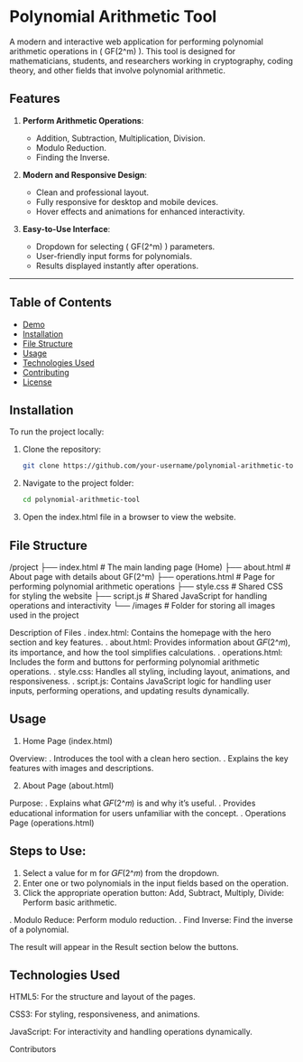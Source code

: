 # Polynomial Arithmetic Tool

A modern and interactive web application for performing polynomial arithmetic operations in \( GF(2^m) \). This tool is designed for mathematicians, students, and researchers working in cryptography, coding theory, and other fields that involve polynomial arithmetic.

## Features

1. **Perform Arithmetic Operations**:
   - Addition, Subtraction, Multiplication, Division.
   - Modulo Reduction.
   - Finding the Inverse.

2. **Modern and Responsive Design**:
   - Clean and professional layout.
   - Fully responsive for desktop and mobile devices.
   - Hover effects and animations for enhanced interactivity.

3. **Easy-to-Use Interface**:
   - Dropdown for selecting \( GF(2^m) \) parameters.
   - User-friendly input forms for polynomials.
   - Results displayed instantly after operations.

---

## Table of Contents

- [Demo](#demo)
- [Installation](#installation)
- [File Structure](#file-structure)
- [Usage](#usage)
- [Technologies Used](#technologies-used)
- [Contributing](#contributing)
- [License](#license)



## Installation

To run the project locally:

1. Clone the repository:
   ```bash
   git clone https://github.com/your-username/polynomial-arithmetic-tool.git

2. Navigate to the project folder:
   ```bash
   cd polynomial-arithmetic-tool

3. Open the index.html file in a browser to view the website.

## File Structure
/project
├── index.html        # The main landing page (Home)
├── about.html        # About page with details about GF(2^m)
├── operations.html   # Page for performing polynomial arithmetic operations
├── style.css         # Shared CSS for styling the website
├── script.js         # Shared JavaScript for handling operations and interactivity
└── /images           # Folder for storing all images used in the project

Description of Files
. index.html: Contains the homepage with the hero section and key features.
. about.html: Provides information about 𝐺𝐹(2^𝑚), its importance, and how the tool simplifies calculations.
. operations.html: Includes the form and buttons for performing polynomial arithmetic operations.
. style.css: Handles all styling, including layout, animations, and responsiveness.
. script.js: Contains JavaScript logic for handling user inputs, performing operations, and updating results dynamically.


## Usage
1. Home Page (index.html)

Overview:
. Introduces the tool with a clean hero section.
. Explains the key features with images and descriptions.

2. About Page (about.html)

Purpose:
. Explains what 𝐺𝐹(2^𝑚) is and why it’s useful.
. Provides educational information for users unfamiliar with the concept.
. Operations Page (operations.html)

## Steps to Use:
1. Select a value for m for 𝐺𝐹(2^𝑚) from the dropdown.
2. Enter one or two polynomials in the input fields based on the operation.
3. Click the appropriate operation button:
   Add, Subtract, Multiply, Divide: Perform basic arithmetic.

. Modulo Reduce: Perform modulo reduction.
. Find Inverse: Find the inverse of a polynomial.

The result will appear in the Result section below the buttons.

## Technologies Used
HTML5: For the structure and layout of the pages.

CSS3: For styling, responsiveness, and animations.

JavaScript: For interactivity and handling operations dynamically.

Contributors

